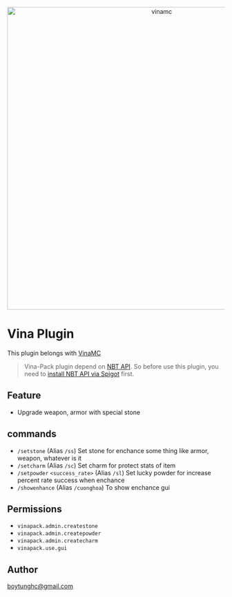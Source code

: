 
<p align="center"><img src="https://user-images.githubusercontent.com/41188285/84378395-4d9ee500-ac0e-11ea-8dbf-19f170232232.png" alt="vinamc" width="700"/></p>

# Vina Plugin
This plugin belongs with [VinaMC](https://vinamc.com)

> Vina-Pack plugin depend on [NBT API](https://www.spigotmc.org/resources/nbt-api.7939/). So before use this plugin, you need to [install NBT API via Spigot](https://www.spigotmc.org/resources/nbt-api.7939/) first.

## Feature
- Upgrade weapon, armor with special stone

## commands
- `/setstone` (Alias `/ss`) Set stone for enchance some thing like armor, weapon, whatever is it
- `/setcharm` (Alias `/sc`) Set charm for protect stats of item
- `/setpowder` `<success_rate>` (Alias `/sl`) Set lucky powder for increase percent rate success when enchance
- `/showenhance` (Alias `/cuonghoa`) To show enchance gui

## Permissions
- `vinapack.admin.createstone`
- `vinapack.admin.createpowder`
- `vinapack.admin.createcharm`
- `vinapack.use.gui`

## Author
<boytunghc@gmail.com>
